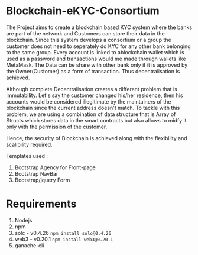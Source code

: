 # Blockchain-eKYC-Consortium

The Project aims to create a blockchain based KYC system where the banks are part of the network and Customers can store their data in the blockchain. Since this system develops a consortium or a group the customer does not need to seperately do KYC for any other bank belonging to the same group. Every account is linked to ablockchain wallet which is used as a password and transactions would me made through wallets like MetaMask. The Data can be share with other bank only if it is approved by the Owner(Customer) as a form of transaction. Thus decentralisation is achieved. 

Although complete Decentralisation creates a different problem that is immutability. Let's say the customer changed his/her residence, then his accounts would be considered illegitimate by the maintainers of the blockchain since the current address doesn't match. To tackle with this problem, we are using a combination of data structure that is Array of Structs which stores data in the smart contracts but also allows to midfy it only with the permission of the customer. 

Hence, the security of Blockchain is achieved along with the flexibility and scalibility required.

Templates used :
1. Bootstrap Agency for Front-page
2. Bootstrap NavBar 
3. Bootstrap/jquery Form 

# Requirements
1. Nodejs
2. npm
3. solc - v0.4.26 `npm install solc@0.4.26`
4. web3 - v0.20.1 `npm install web3@0.20.1`
5. ganache-cli
